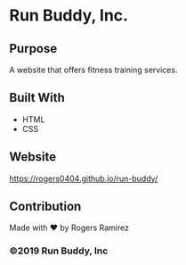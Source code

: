 # Run Buddy, Inc.

## Purpose
A website that offers fitness training services.

## Built With
* HTML
* CSS

## Website
https://rogers0404.github.io/run-buddy/

## Contribution
Made with ❤️ by Rogers Ramirez

### ©️2019 Run Buddy, Inc 
